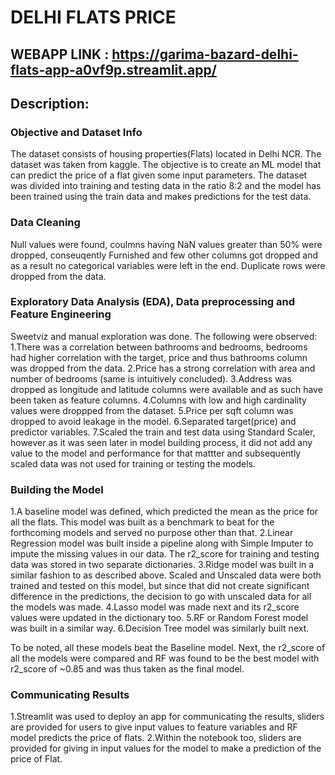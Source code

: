 # DELHI FLATS PRICE
## WEBAPP LINK : https://garima-bazard-delhi-flats-app-a0vf9p.streamlit.app/
## Description:

### Objective and Dataset Info
The dataset consists of housing properties(Flats) located in Delhi NCR. The dataset was taken from kaggle.
The objective is to create an ML model that can predict the price of a flat given some input parameters.
The dataset was divided into training and testing data in the ratio 8:2 and the model has been trained using the train data and makes predictions for the test data.

### Data Cleaning
Null values were found, coulmns having NaN values greater than 50% were dropped, conseuqently Furnished and few other columns got dropped and as a result no categorical variables were left in the end.
Duplicate rows were dropped from the data.

### Exploratory Data Analysis (EDA), Data preprocessing and Feature Engineering
Sweetviz and manual exploration was done.
The following were observed:
1.There was a correlation between bathrooms and bedrooms, bedrooms had higher correlation with the target, price and thus bathrooms column was dropped from the data.
2.Price has a strong correlation with area and number of bedrooms (same is intuitively concluded).
3.Address was dropped as longitude and latitude columns were available and as such have been taken as feature columns.
4.Columns with low and high cardinality values were droppped from the dataset.
5.Price per sqft column was dropped to avoid leakage in the model.
6.Separated target(price) and predictor variables.
7.Scaled the train and test data using Standard Scaler, however as it was seen later in model building process, it did not add any value to the model and performance for that mattter and subsequently scaled data was not used for training or testing the models.

### Building the Model
1.A baseline model was defined, which predicted the mean as the price for all the flats. This model was built as a benchmark to beat for the forthcoming models and served no purpose other than that.
2.Linear Regression model was built inside a pipeline along with Simple Imputer to impute the missing values in our data. The r2_score for training and testing data was stored in two separate dictionaries.
3.Ridge model was built in a similar fashion to as described above. Scaled and Unscaled data were both trained and tested on this model, but since that did not create significant difference in the predictions, the decision to go with unscaled data for all the models was made.
4.Lasso model was made next and its r2_score values were updated in the dictionary too.
5.RF or Random Forest model was built in a similar way.
6.Decision Tree model was similarly built next.

To be noted, all these models beat the Baseline model.
Next, the r2_score of all the models were compared and RF was found to be the best model with r2_score of ~0.85 and was thus taken as the final model.

### Communicating Results
1.Streamlit was used to deploy an app for communicating the results, sliders are provided for users to give input values to feature variables and RF model predicts the price of flats.
2.Within the notebook too, sliders are provided for giving in input values for the model to make a prediction of the price of Flat.

